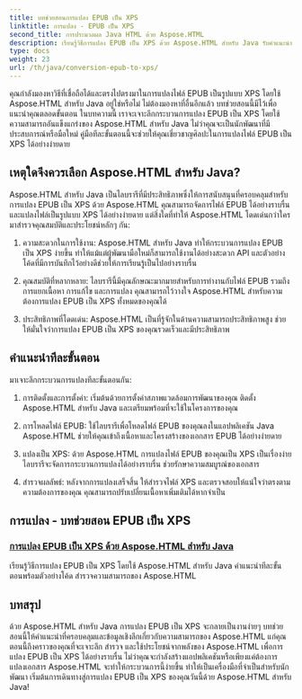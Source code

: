 ```yaml
---
title: บทช่วยสอนการแปลง EPUB เป็น XPS
linktitle: การแปลง - EPUB เป็น XPS
second_title: การประมวลผล Java HTML ด้วย Aspose.HTML
description: เรียนรู้วิธีการแปลง EPUB เป็น XPS ด้วย Aspose.HTML สำหรับ Java รับคำแนะนำทีละขั้นตอนและตัวอย่างโค้ดเพื่อสำรวจความสามารถของ Aspose.HTML ในบทช่วยสอนเหล่านี้
type: docs
weight: 23
url: /th/java/conversion-epub-to-xps/
---
```


คุณกำลังมองหาวิธีที่เชื่อถือได้และตรงไปตรงมาในการแปลงไฟล์ EPUB เป็นรูปแบบ XPS โดยใช้ Aspose.HTML สำหรับ Java อยู่ใช่หรือไม่ ไม่ต้องมองหาที่อื่นอีกแล้ว บทช่วยสอนนี้มีไว้เพื่อแนะนำคุณตลอดขั้นตอน ในบทความนี้ เราจะเจาะลึกกระบวนการแปลง EPUB เป็น XPS โดยใช้ความสามารถอันแข็งแกร่งของ Aspose.HTML สำหรับ Java ไม่ว่าคุณจะเป็นนักพัฒนาที่มีประสบการณ์หรือมือใหม่ คู่มือทีละขั้นตอนนี้จะช่วยให้คุณเชี่ยวชาญศิลปะในการแปลงไฟล์ EPUB เป็น XPS ได้อย่างง่ายดาย

## เหตุใดจึงควรเลือก Aspose.HTML สำหรับ Java?

Aspose.HTML สำหรับ Java เป็นไลบรารีที่มีประสิทธิภาพซึ่งให้การสนับสนุนที่ครอบคลุมสำหรับการแปลง EPUB เป็น XPS ด้วย Aspose.HTML คุณสามารถจัดการไฟล์ EPUB ได้อย่างราบรื่นและแปลงไฟล์เป็นรูปแบบ XPS ได้อย่างง่ายดาย แต่สิ่งใดที่ทำให้ Aspose.HTML โดดเด่นกว่าใคร มาสำรวจคุณสมบัติและประโยชน์หลักๆ กัน:

1. ความสะดวกในการใช้งาน: Aspose.HTML สำหรับ Java ทำให้กระบวนการแปลง EPUB เป็น XPS ง่ายขึ้น ทำให้แม้แต่ผู้พัฒนามือใหม่ก็สามารถใช้งานได้อย่างสะดวก API และตัวอย่างโค้ดที่มีการบันทึกไว้อย่างดีช่วยให้การเรียนรู้เป็นไปอย่างราบรื่น

2. คุณสมบัติที่หลากหลาย: ไลบรารีนี้มีคุณลักษณะมากมายสำหรับการทำงานกับไฟล์ EPUB รวมถึงการแยกเนื้อหา การแก้ไข และการแปลง คุณสามารถไว้วางใจ Aspose.HTML สำหรับความต้องการแปลง EPUB เป็น XPS ทั้งหมดของคุณได้

3. ประสิทธิภาพที่โดดเด่น: Aspose.HTML เป็นที่รู้จักในด้านความสามารถประสิทธิภาพสูง ช่วยให้มั่นใจว่าการแปลง EPUB เป็น XPS ของคุณรวดเร็วและมีประสิทธิภาพ

## คำแนะนำทีละขั้นตอน

มาเจาะลึกกระบวนการแปลงทีละขั้นตอนกัน:

1. การติดตั้งและการตั้งค่า: เริ่มต้นด้วยการตั้งค่าสภาพแวดล้อมการพัฒนาของคุณ ติดตั้ง Aspose.HTML สำหรับ Java และเตรียมพร้อมที่จะใช้ในโครงการของคุณ

2. การโหลดไฟล์ EPUB: ใช้ไลบรารีเพื่อโหลดไฟล์ EPUB ของคุณลงในแอปพลิเคชัน Java Aspose.HTML ช่วยให้คุณเข้าถึงเนื้อหาและโครงสร้างของเอกสาร EPUB ได้อย่างง่ายดาย

3. แปลงเป็น XPS: ด้วย Aspose.HTML การแปลงไฟล์ EPUB ของคุณเป็น XPS เป็นเรื่องง่าย ไลบรารีจะจัดการกระบวนการแปลงได้อย่างราบรื่น ช่วยรักษาความสมบูรณ์ของเอกสาร

4. สำรวจผลลัพธ์: หลังจากการแปลงเสร็จสิ้น ให้สำรวจไฟล์ XPS และตรวจสอบให้แน่ใจว่าตรงตามความต้องการของคุณ คุณสามารถปรับเปลี่ยนเนื้อหาเพิ่มเติมได้หากจำเป็น

## การแปลง - บทช่วยสอน EPUB เป็น XPS
### [การแปลง EPUB เป็น XPS ด้วย Aspose.HTML สำหรับ Java](./convert-epub-to-xps/)
เรียนรู้วิธีการแปลง EPUB เป็น XPS โดยใช้ Aspose.HTML สำหรับ Java คำแนะนำทีละขั้นตอนพร้อมตัวอย่างโค้ด สำรวจความสามารถของ Aspose.HTML

## บทสรุป

ด้วย Aspose.HTML สำหรับ Java การแปลง EPUB เป็น XPS จะกลายเป็นงานง่ายๆ บทช่วยสอนนี้ให้คำแนะนำที่ครอบคลุมและข้อมูลเชิงลึกเกี่ยวกับความสามารถของ Aspose.HTML แก่คุณ ตอนนี้ถึงคราวของคุณที่จะเจาะลึก สำรวจ และใช้ประโยชน์จากพลังของ Aspose.HTML เพื่อการแปลง EPUB เป็น XPS ได้อย่างราบรื่น ไม่ว่าคุณจะกำลังสร้างแอปพลิเคชันหรือเพียงแค่ต้องการแปลงเอกสาร Aspose.HTML จะทำให้กระบวนการนี้ง่ายขึ้น ทำให้เป็นเครื่องมือที่จำเป็นสำหรับนักพัฒนา เริ่มต้นการเดินทางสู่การแปลง EPUB เป็น XPS ของคุณวันนี้ด้วย Aspose.HTML สำหรับ Java!